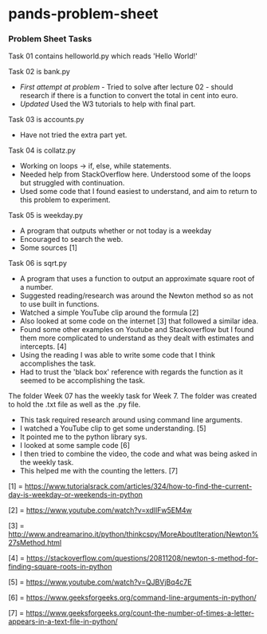 # pands-problem-sheet
### Problem Sheet Tasks
Task 01 contains helloworld.py which reads 'Hello World!'


Task 02 is bank.py
- _First attempt at problem_ - 
Tried to solve after lecture 02 - should research if there is a function to convert the total in cent into euro.
- _Updated_
Used the W3 tutorials to help with final part.


Task 03 is accounts.py
- Have not tried the extra part yet.

Task 04 is collatz.py
- Working on loops -> if, else, while statements.
- Needed help from StackOverflow here. Understood some of the loops but struggled with continuation.
- Used some code that I found easiest to understand, and aim to return to this problem to experiment.

Task 05 is weekday.py
- A program that outputs whether or not today is a weekday
- Encouraged to search the web.
- Some sources [1]

Task 06 is sqrt.py
- A program that uses a function to output an approximate square root of a number.
- Suggested reading/research was around the Newton method so as not to use built in functions.
- Watched a simple YouTube clip around the formula [2]
- Also looked at some code on the internet [3] that followed a similar idea.
- Found some other examples on Youtube and Stackoverflow but I found them more complicated to understand as they dealt with estimates and intercepts. [4]
- Using the reading I was able to write some code that I think accomplishes the task.
- Had to trust the 'black box' reference with regards the function as it seemed to be accomplishing the task.

The folder Week 07 has the weekly task for Week 7.
The folder was created to hold the .txt file as well as the .py file.

- This task required research around using command line arguments.
- I watched a YouTube clip to get some understanding. [5]
- It pointed me to the python library sys.
- I looked at some sample code [6]
- I then tried to combine the video, the code and what was being asked in the weekly task.
- This helped me with the counting the letters. [7]

[1] = https://www.tutorialsrack.com/articles/324/how-to-find-the-current-day-is-weekday-or-weekends-in-python

[2] = https://www.youtube.com/watch?v=xdlIFw5EM4w

[3] = http://www.andreamarino.it/python/thinkcspy/MoreAboutIteration/Newton%27sMethod.html

[4] = https://stackoverflow.com/questions/20811208/newton-s-method-for-finding-square-roots-in-python

[5] = https://www.youtube.com/watch?v=QJBVjBq4c7E

[6] = https://www.geeksforgeeks.org/command-line-arguments-in-python/

[7] = https://www.geeksforgeeks.org/count-the-number-of-times-a-letter-appears-in-a-text-file-in-python/